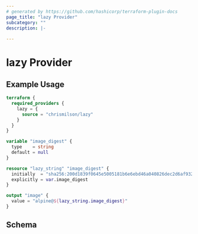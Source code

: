 ```yaml
---
# generated by https://github.com/hashicorp/terraform-plugin-docs
page_title: "lazy Provider"
subcategory: ""
description: |-
  
---
```


# lazy Provider



## Example Usage

```terraform
terraform {
  required_providers {
    lazy = {
      source = "chrismilson/lazy"
    }
  }
}

variable "image_digest" {
  type    = string
  default = null
}

resource "lazy_string" "image_digest" {
  initially  = "sha256:200d1839f0645e5005181b6e6ebd46a040826dec2d6af9320b0f597ec9d27242"
  explicitly = var.image_digest
}

output "image" {
  value = "alpine@${lazy_string.image_digest}"
}
```

<!-- schema generated by tfplugindocs -->
## Schema
